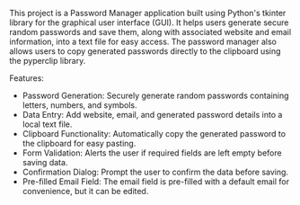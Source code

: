 This project is a Password Manager application built using Python's tkinter library for the graphical user interface (GUI). It helps users generate secure random passwords and save them, along with associated website and email information, into a text file for easy access. The password manager also allows users to copy generated passwords directly to the clipboard using the pyperclip library.

Features:
- Password Generation: Securely generate random passwords containing letters, numbers, and symbols.
- Data Entry: Add website, email, and generated password details into a local text file.
- Clipboard Functionality: Automatically copy the generated password to the clipboard for easy pasting.
- Form Validation: Alerts the user if required fields are left empty before saving data.
- Confirmation Dialog: Prompt the user to confirm the data before saving.
- Pre-filled Email Field: The email field is pre-filled with a default email for convenience, but it can be edited.
